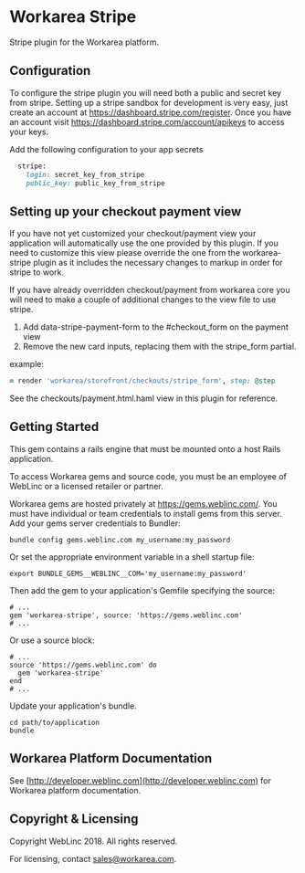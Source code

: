 Workarea Stripe
================================================================================

Stripe plugin for the Workarea platform.

Configuration
--------------------------------------------------------------------------------

To configure the stripe plugin you will need both a public and secret key from stripe.
Setting up a stripe sandbox for development is very easy, just create an account
at <https://dashboard.stripe.com/register>.
Once you have an account visit <https://dashboard.stripe.com/account/apikeys> to
access your keys.

Add the following configuration to your app secrets

```ruby
  stripe:
    login: secret_key_from_stripe
    public_key: public_key_from_stripe
```

Setting up your checkout payment view
--------------------------------------------------------------------------------

If you have not yet customized your checkout/payment view your application will
automatically use the one provided by this plugin. If you need to customize this
view please override the one from the workarea-stripe plugin as it includes the
necessary changes to markup in order for stripe to work.

If you have already overridden checkout/payment from workarea core you will need
to make a couple of additional changes to the view file to use stripe.

1. Add data-stripe-payment-form to the #checkout_form on the payment view
2. Remove the new card inputs, replacing them with the stripe_form partial.

example:

```ruby
= render 'workarea/storefront/checkouts/stripe_form', step: @step
```

See the checkouts/payment.html.haml view in this plugin for reference.

Getting Started
--------------------------------------------------------------------------------

This gem contains a rails engine that must be mounted onto a host Rails application.

To access Workarea gems and source code, you must be an employee of WebLinc or a licensed retailer or partner.

Workarea gems are hosted privately at https://gems.weblinc.com/.
You must have individual or team credentials to install gems from this server. Add your gems server credentials to Bundler:

    bundle config gems.weblinc.com my_username:my_password

Or set the appropriate environment variable in a shell startup file:

    export BUNDLE_GEMS__WEBLINC__COM='my_username:my_password'

Then add the gem to your application's Gemfile specifying the source:

    # ...
    gem 'workarea-stripe', source: 'https://gems.weblinc.com'
    # ...

Or use a source block:

    # ...
    source 'https://gems.weblinc.com' do
      gem 'workarea-stripe'
    end
    # ...

Update your application's bundle.

    cd path/to/application
    bundle

Workarea Platform Documentation
--------------------------------------------------------------------------------

See [http://developer.weblinc.com](http://developer.weblinc.com) for Workarea platform documentation.

Copyright & Licensing
--------------------------------------------------------------------------------

Copyright WebLinc 2018. All rights reserved.

For licensing, contact sales@workarea.com.
